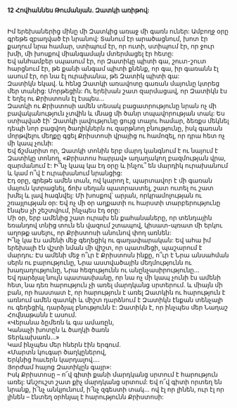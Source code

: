 **12 Հովհաննես Թումանյան. Զատկի առիթով:**

\
Իմ երեխաներից մինը մի Զատկից առաջ մի գառն ուներ: Ամբողջ օրը գրեթե զբաղված էր նրանով: Տանում էր արածացնում, խոտ էր քաղում նրա համար, ստիպում էր, որ ուտի, ստիպում էր, որ ջուր խմի, մի խոսքով միանգամայն մտերմացել էր հետը:
\
Եվ անհամբեր սպասում էր, որ Զատիկը պիտի գա, շուտ-շուտ հարցնում էր, թե քանի անգամ պիտի քնենք, որ գա, իր գառանն էլ ասում էր, որ նա էլ ուրախանա, թե Զատիկ պիտի գա:
\
Զատիկն եկավ. և հենց Զատկի առավոտը գառան մայունը կտրեց մեր տանից: Մորթեցին: Ու երեխան շատ զարմացավ, որ Զատիկն էս է եղել ու Քրիստոսն էլ էսպես…
\
Զատկի ու Քրիստոսի ամեն տեսակ բացատրությունը նրան ոչ մի բավականություն չտվին և մնաց մի ծանր տպավորության տակ: Ես ստիպված էի՝ Զատկի լավությունը ցույց տալու համար, ձեռքս մեկնել դեպի նոր բացվող ծաղիկներն ու զարթնող բնությունը, իսկ գառան մորթվելու մեղքը գցել Քրիստոսի վրայից ու համոզել, որ դրա հետ ոչ մի կապ չունի:
\
Եվ ճշմարիտ որ, Զատկի տոնին երբ մարդ կանգնում է ու նայում է Զատիկը տոնող, «Քրիստոս հարյավ» աղաղակող բազմության վրա, զարմանում է: Ի՞նչ կապ կա էդ օրը և ինչու՞ են մարդիկ ուրախանում և կամ ո՞վ է ուրախանում նրանցից:
\
Էդ օրը, գրեթե ամեն տան, ով կարող է, պարտավոր է մի գառան մայուն կտրացնել, ճոխ սեղան պատրաստել, շատ ուտել ու շատ խմել և լավ հագնվել: Մի խոսքով՝ արյան, որկրամոլության ու շռայլության օր: Եվ ոչ մի օր աղքատի ու հարստի տարբերությունը էնպես չի շեշտվում, ինչպես էդ օրը:
\
Մի օր, երբ ամենից շատ ուրախ են քահանաները, որ տենդային եռանդով տնից տուն են վազում շտապով, կիսատ-պռատ մի երկու աղոթք ասելու, որ Քրիստոսի անունով փող առնեն:
\
Ի՜նչ կա էս ամենի մեջ գեղեցիկ ու գաղափարական: Եվ ահա իմ երեխայի էն վշտի նման մի վիշտ, որ պատմեցի, պաշարում է մարդու: Էս ամենի մեջ ո՞ւր է Քրիստոսն ինքը, ո՞ւր է Նրա անսահման սերն ու բարությունը, Նրա աստվածային մեղմությունն ու խաղաղությունը, Նրա հեզությունն ու անընչասիրությունը…
\
Եվ դարձյալ նույն պատասխանը, որ նա ոչ մի կապ չունի էս ամենի հետ, նա դեռ հարություն չի առել մարդկանց սրտերում. և միայն մի բան, որ հաստատ է, որ հարություն է առել Զատկին ու հարություն է առնում ամեն զատկի և միշտ դարձնում է Զատիկն էնքան տենչալի ու գեղեցիկ, դարձյալ բնությունն է: Զատիկն է, որ ինչպես մեր Նաղաշ Հովնաթանն է ասում.
\
«Վերանա ձըմեռն և գա ամառըն,
\
Կանաչի խոտըն և ծաղկի ծառն
\
Տերևախառն…»
\
Կամ ինչպես մեր հներն էին երգում.
\
«Մարտն կուգար ծաղկըներով,
\
Երկնից հաւերն կարդալով….
\
Յորժամ հայոց Զատիկըն գայր»:
\
Իսկ Քրիստոսը – ո՜վ գիտի քանի մարդկանց սրտում է հարություն առել: Անշուշտ շատ քիչ մարդկանց սրտում: Եվ ո՜վ գիտի որտեղ են նրանք, ի՜նչ անկյունում, ի՜նչ զգեստի տակ… ով էլ որ լինեն, ուր էլ որ լինեն – էնտեղ օրհնյալ է հարությունն Քրիստոսի:
